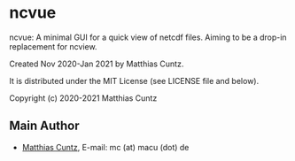 # ncvue

ncvue: A minimal GUI for a quick view of netcdf files.
       Aiming to be a drop-in replacement for ncview.

Created Nov 2020-Jan 2021 by Matthias Cuntz.

It is distributed under the MIT License (see LICENSE file and below).

Copyright (c) 2020-2021 Matthias Cuntz

## Main Author

- [Matthias Cuntz](https://github.com/mcuntz), E-mail: mc (at) macu (dot) de
